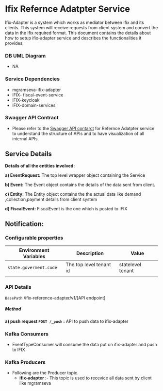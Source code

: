 # Ifix Refernce Adatpter Service
Ifix-Adapter is a system which works as mediator between ifix and its clients. This system will receive requests from client system and convert the data in the Ifix required format. This document contains the details about how to setup ifix-adapter service and describes the functionalities it provides.   
### DB UML Diagram

- NA

### Service Dependencies
- mgramseva-ifix-adapter
- IFIX- fiscal-event-service
- IFIX-keycloak
- IFIX-domain-services

 


### Swagger API Contract
- Please refer to the [Swagger API contarct](https://github.com/egovernments/iFix-Dev/blob/adapter-dev/reference-adapter/iFix-adapter-v1.0.yaml ) for Refernce Adatpter service to understand the structure of APIs and to have visualization of all internal APIs.


## Service Details
**Details of all the entities involved:**

**a) EventRequest:** The top level wrapper object containing the Service 

**b) Event:** The Event object contains the details of the data sent from client.

**c) Entity:** The Entity object contains the  the actual data like demand ,collection,payment details from client system

**d) FiscalEvent:** FiscalEvent is the one which is posted to IFIX





**Notification:**
- 


### Configurable properties

| Environment Variables                     | Description                                                                                                                                               | Value                                             |
| ----------------------------------------- | ----------------------------------------------------------------------------------------------------------------------------------------------------------|---------------------------------------------------|
| `state.goverment.code`                  | The top level tenant    id                                                                                        | statelevel tenant                                    |
                                                                                                              | 
### API Details

`BasePath` /ifix-reference-adapter/v1/[API endpoint]

##### Method
**a) push request  `POST /_push` :** API to push data to ifix-adapter

### Kafka Consumers

- EventTypeConsumer will consume the data put on ifix-adapter and push to IFIX

### Kafka Producers

- Following are the Producer topic.
    - **ifix-adapter** :- This topic is used to recevice all data sent by client like mgramseva

